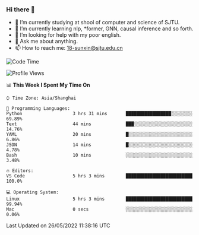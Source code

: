### Hi there 👋

<!--
**sunxin000/sunxin000** is a ✨ _special_ ✨ repository because its `README.md` (this file) appears on your GitHub profile.

Here are some ideas to get you started:

- 🔭 I’m currently working on ...
- 🌱 I’m currently learning ...
- 👯 I’m looking to collaborate on ...
- 🤔 I’m looking for help with ...
- 💬 Ask me about ...
- 📫 How to reach me: ...
- 😄 Pronouns: ...
- ⚡ Fun fact: ...
-->
- 🏫 I’m currently studying at shool of computer and science of SJTU.
- 🌱 I’m currently learning nlp, \*former, GNN, causal inference and so forth.
- 🤔 I’m looking for help with my poor english.
- 💬 Ask me about anything.
- 📫 How to reach me: 18-sunxin@sjtu.edu.cn
<!--START_SECTION:waka-->
![Code Time](http://img.shields.io/badge/Code%20Time-192%20hrs%2010%20mins-blue)

![Profile Views](http://img.shields.io/badge/Profile%20Views-1-blue)

📊 **This Week I Spent My Time On** 

```text
⌚︎ Time Zone: Asia/Shanghai

💬 Programming Languages: 
Python                   3 hrs 31 mins       █████████████████░░░░░░░░   69.89% 
Text                     44 mins             ███░░░░░░░░░░░░░░░░░░░░░░   14.76% 
YAML                     20 mins             █░░░░░░░░░░░░░░░░░░░░░░░░   6.86% 
JSON                     14 mins             █░░░░░░░░░░░░░░░░░░░░░░░░   4.78% 
Bash                     10 mins             ░░░░░░░░░░░░░░░░░░░░░░░░░   3.48%

🔥 Editors: 
VS Code                  5 hrs 3 mins        █████████████████████████   100.0%

💻 Operating System: 
Linux                    5 hrs 3 mins        █████████████████████████   99.94% 
Mac                      0 secs              ░░░░░░░░░░░░░░░░░░░░░░░░░   0.06%

```


 Last Updated on 26/05/2022 11:38:16 UTC
<!--END_SECTION:waka-->
